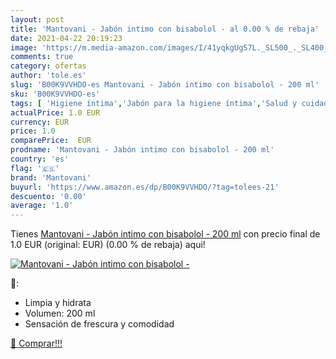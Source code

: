 ```yaml
---
layout: post
title: 'Mantovani - Jabón intimo con bisabolol - al 0.00 % de rebaja'
date: 2021-04-22 20:19:23
image: 'https://m.media-amazon.com/images/I/41yqkgUgS7L._SL500_._SL400_.jpg'
comments: true
category: ofertas
author: 'tole.es'
slug: 'B00K9VVHDO-es Mantovani - Jabón intimo con bisabolol - 200 ml'
sku: 'B00K9VVHDO-es'
tags: [ 'Higiene íntima','Jabón para la higiene íntima','Salud y cuidado personal','jabón','mantovani', ]
actualPrice: 1.0 EUR
currency: EUR
price: 1.0
comparePrice:  EUR
prodname: 'Mantovani - Jabón intimo con bisabolol - 200 ml'
country: 'es'
flag: '🇪🇸'
brand: 'Mantovani'
buyurl: 'https://www.amazon.es/dp/B00K9VVHDO/?tag=tolees-21'
descuento: '0.00'
average: '1.0'
---
```


Tienes [Mantovani - Jabón intimo con bisabolol - 200 ml](https://www.amazon.es/dp/B00K9VVHDO/?tag=tolees-21) con precio final de  1.0 EUR (original:  EUR) (0.00 %  de rebaja) aqui!

[![Mantovani - Jabón intimo con bisabolol -](https://m.media-amazon.com/images/I/41yqkgUgS7L._SL500_._SL400_.jpg)](https://www.amazon.es/dp/B00K9VVHDO/?tag=tolees-21)

🔎:

- Limpia y hidrata
- Volumen: 200 ml
- Sensación de frescura y comodidad

[🛒 Comprar!!!](https://www.amazon.es/dp/B00K9VVHDO/?tag=tolees-21)
